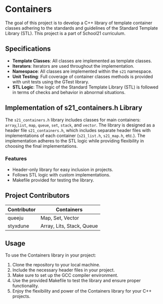 # Containers

The goal of this project is to develop a C++ library of template container classes adhering to the standards and guidelines of the Standard Template Library (STL). This project is a part of School21 curriculum. 

## Specifications

- **Template Classes**: All classes are implemented as template classes.
- **Iterators**: Iterators are used throughout the implementation.
- **Namespace**: All classes are implemented within the `s21` namespace.
- **Unit Testing**: Full coverage of container classes methods is provided with unit tests using the GTest library.
- **STL Logic**: The logic of the Standard Template Library (STL) is followed in terms of checks and behavior in abnormal situations.

## Implementation of s21_containers.h Library

The `s21_containers.h` library includes classes for main containers: `array`,`list`, `map`, `queue`, `set`, `stack`, and `vector`. The library is designed as a header file `s21_containers.h`, which includes separate header files with implementations of each container (`s21_list.h`, `s21_map.h`, etc.). The implementation adheres to the STL logic while providing flexibility in choosing the final implementations.

### Features
- Header-only library for easy inclusion in projects.
- Follows STL logic with custom implementations.
- Makefile provided for testing the library.

## Project Contributors

|Contributor|Containers|
|---	|---	|
|queeju	|Map, Set, Vector	|
|styxdune	|Array, Lits, Stack, Queue	|

## Usage

To use the Containers library in your project:
1. Clone the repository to your local machine.
2. Include the necessary header files in your project.
3. Make sure to set up the GCC compiler environment.
4. Use the provided Makefile to test the library and ensure proper functionality.
5. Enjoy the flexibility and power of the Containers library for your C++ projects.


